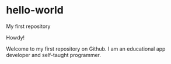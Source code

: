 # hello-world
My first repository

Howdy!

Welcome to my first repository on Github. I am an educational app developer and self-taught programmer.
